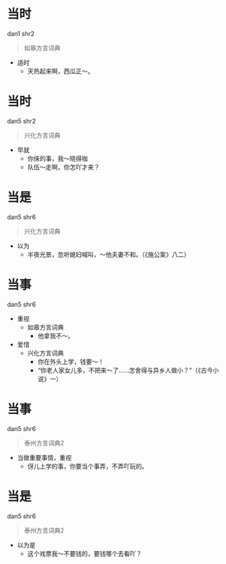 # 当时
dan1 shr2
> 如皋方言词典
- 适时
  - 天热起来啊，西瓜正～。

# 当时
dan5 shr2
> 兴化方言词典
- 早就
  - 你俫的事，我～晓得咖
  - 队伍～走啊，你怎吖才来？

# 当是
dan5 shr6
> 兴化方言词典
- 以为
  - 半夜光景，忽听媳妇喊叫，～他夫妻不和。（《施公案》八二）

# 当事
dan5 shr6
+ 重视
  * 如皋方言词典
    - 他拿我不～。
+ 爱惜
  * 兴化方言词典
    - 你在外头上学，钱要～！
    - “你老人家女儿多，不把来～了……怎舍得与异乡人做小？”（《古今小说》一）


# 当事
dan5 shr6
> 泰州方言词典2
- 当做重要事情，重视
  - 伢儿上学的事，你要当个事弄，不弄吖玩的。

# 当是
dan5 shr6
> 泰州方言词典2
- 以为是
  - 这个戏票我～不要钱的，要钱哪个去看吖？